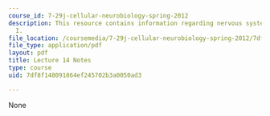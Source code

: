 ```yaml
---
course_id: 7-29j-cellular-neurobiology-spring-2012
description: This resource contains information regarding nervous system development
  I.
file_location: /coursemedia/7-29j-cellular-neurobiology-spring-2012/7df8f148091864ef245702b3a0050ad3_MIT7_29JS12_lecture14.pdf
file_type: application/pdf
layout: pdf
title: Lecture 14 Notes
type: course
uid: 7df8f148091864ef245702b3a0050ad3

---
```

None
